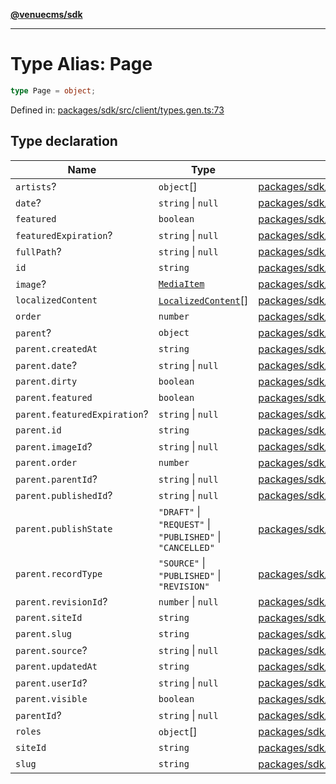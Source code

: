 [**@venuecms/sdk**](../Index.md)

***

# Type Alias: Page

```ts
type Page = object;
```

Defined in: [packages/sdk/src/client/types.gen.ts:73](https://github.com/venuecms/sdk/blob/fbf02bcc9fd4a34da75d81536c54bdc995edf6c4/packages/sdk/src/client/types.gen.ts#L73)

## Type declaration

| Name | Type | Defined in |
| ------ | ------ | ------ |
| <a id="artists"></a> `artists`? | `object`[] | [packages/sdk/src/client/types.gen.ts:118](https://github.com/venuecms/sdk/blob/fbf02bcc9fd4a34da75d81536c54bdc995edf6c4/packages/sdk/src/client/types.gen.ts#L118) |
| <a id="date"></a> `date`? | `string` \| `null` | [packages/sdk/src/client/types.gen.ts:79](https://github.com/venuecms/sdk/blob/fbf02bcc9fd4a34da75d81536c54bdc995edf6c4/packages/sdk/src/client/types.gen.ts#L79) |
| <a id="featured"></a> `featured` | `boolean` | [packages/sdk/src/client/types.gen.ts:77](https://github.com/venuecms/sdk/blob/fbf02bcc9fd4a34da75d81536c54bdc995edf6c4/packages/sdk/src/client/types.gen.ts#L77) |
| <a id="featuredexpiration"></a> `featuredExpiration`? | `string` \| `null` | [packages/sdk/src/client/types.gen.ts:78](https://github.com/venuecms/sdk/blob/fbf02bcc9fd4a34da75d81536c54bdc995edf6c4/packages/sdk/src/client/types.gen.ts#L78) |
| <a id="fullpath"></a> `fullPath`? | `string` \| `null` | [packages/sdk/src/client/types.gen.ts:104](https://github.com/venuecms/sdk/blob/fbf02bcc9fd4a34da75d81536c54bdc995edf6c4/packages/sdk/src/client/types.gen.ts#L104) |
| <a id="id"></a> `id` | `string` | [packages/sdk/src/client/types.gen.ts:74](https://github.com/venuecms/sdk/blob/fbf02bcc9fd4a34da75d81536c54bdc995edf6c4/packages/sdk/src/client/types.gen.ts#L74) |
| <a id="image"></a> `image`? | [`MediaItem`](MediaItem.md) | [packages/sdk/src/client/types.gen.ts:82](https://github.com/venuecms/sdk/blob/fbf02bcc9fd4a34da75d81536c54bdc995edf6c4/packages/sdk/src/client/types.gen.ts#L82) |
| <a id="localizedcontent"></a> `localizedContent` | [`LocalizedContent`](LocalizedContent.md)[] | [packages/sdk/src/client/types.gen.ts:117](https://github.com/venuecms/sdk/blob/fbf02bcc9fd4a34da75d81536c54bdc995edf6c4/packages/sdk/src/client/types.gen.ts#L117) |
| <a id="order"></a> `order` | `number` | [packages/sdk/src/client/types.gen.ts:75](https://github.com/venuecms/sdk/blob/fbf02bcc9fd4a34da75d81536c54bdc995edf6c4/packages/sdk/src/client/types.gen.ts#L75) |
| <a id="parent"></a> `parent`? | `object` | [packages/sdk/src/client/types.gen.ts:83](https://github.com/venuecms/sdk/blob/fbf02bcc9fd4a34da75d81536c54bdc995edf6c4/packages/sdk/src/client/types.gen.ts#L83) |
| `parent.createdAt` | `string` | [packages/sdk/src/client/types.gen.ts:86](https://github.com/venuecms/sdk/blob/fbf02bcc9fd4a34da75d81536c54bdc995edf6c4/packages/sdk/src/client/types.gen.ts#L86) |
| `parent.date`? | `string` \| `null` | [packages/sdk/src/client/types.gen.ts:99](https://github.com/venuecms/sdk/blob/fbf02bcc9fd4a34da75d81536c54bdc995edf6c4/packages/sdk/src/client/types.gen.ts#L99) |
| `parent.dirty` | `boolean` | [packages/sdk/src/client/types.gen.ts:93](https://github.com/venuecms/sdk/blob/fbf02bcc9fd4a34da75d81536c54bdc995edf6c4/packages/sdk/src/client/types.gen.ts#L93) |
| `parent.featured` | `boolean` | [packages/sdk/src/client/types.gen.ts:97](https://github.com/venuecms/sdk/blob/fbf02bcc9fd4a34da75d81536c54bdc995edf6c4/packages/sdk/src/client/types.gen.ts#L97) |
| `parent.featuredExpiration`? | `string` \| `null` | [packages/sdk/src/client/types.gen.ts:98](https://github.com/venuecms/sdk/blob/fbf02bcc9fd4a34da75d81536c54bdc995edf6c4/packages/sdk/src/client/types.gen.ts#L98) |
| `parent.id` | `string` | [packages/sdk/src/client/types.gen.ts:84](https://github.com/venuecms/sdk/blob/fbf02bcc9fd4a34da75d81536c54bdc995edf6c4/packages/sdk/src/client/types.gen.ts#L84) |
| `parent.imageId`? | `string` \| `null` | [packages/sdk/src/client/types.gen.ts:100](https://github.com/venuecms/sdk/blob/fbf02bcc9fd4a34da75d81536c54bdc995edf6c4/packages/sdk/src/client/types.gen.ts#L100) |
| `parent.order` | `number` | [packages/sdk/src/client/types.gen.ts:94](https://github.com/venuecms/sdk/blob/fbf02bcc9fd4a34da75d81536c54bdc995edf6c4/packages/sdk/src/client/types.gen.ts#L94) |
| `parent.parentId`? | `string` \| `null` | [packages/sdk/src/client/types.gen.ts:102](https://github.com/venuecms/sdk/blob/fbf02bcc9fd4a34da75d81536c54bdc995edf6c4/packages/sdk/src/client/types.gen.ts#L102) |
| `parent.publishedId`? | `string` \| `null` | [packages/sdk/src/client/types.gen.ts:92](https://github.com/venuecms/sdk/blob/fbf02bcc9fd4a34da75d81536c54bdc995edf6c4/packages/sdk/src/client/types.gen.ts#L92) |
| `parent.publishState` | `"DRAFT"` \| `"REQUEST"` \| `"PUBLISHED"` \| `"CANCELLED"` | [packages/sdk/src/client/types.gen.ts:90](https://github.com/venuecms/sdk/blob/fbf02bcc9fd4a34da75d81536c54bdc995edf6c4/packages/sdk/src/client/types.gen.ts#L90) |
| `parent.recordType` | `"SOURCE"` \| `"PUBLISHED"` \| `"REVISION"` | [packages/sdk/src/client/types.gen.ts:88](https://github.com/venuecms/sdk/blob/fbf02bcc9fd4a34da75d81536c54bdc995edf6c4/packages/sdk/src/client/types.gen.ts#L88) |
| `parent.revisionId`? | `number` \| `null` | [packages/sdk/src/client/types.gen.ts:89](https://github.com/venuecms/sdk/blob/fbf02bcc9fd4a34da75d81536c54bdc995edf6c4/packages/sdk/src/client/types.gen.ts#L89) |
| `parent.siteId` | `string` | [packages/sdk/src/client/types.gen.ts:85](https://github.com/venuecms/sdk/blob/fbf02bcc9fd4a34da75d81536c54bdc995edf6c4/packages/sdk/src/client/types.gen.ts#L85) |
| `parent.slug` | `string` | [packages/sdk/src/client/types.gen.ts:96](https://github.com/venuecms/sdk/blob/fbf02bcc9fd4a34da75d81536c54bdc995edf6c4/packages/sdk/src/client/types.gen.ts#L96) |
| `parent.source`? | `string` \| `null` | [packages/sdk/src/client/types.gen.ts:91](https://github.com/venuecms/sdk/blob/fbf02bcc9fd4a34da75d81536c54bdc995edf6c4/packages/sdk/src/client/types.gen.ts#L91) |
| `parent.updatedAt` | `string` | [packages/sdk/src/client/types.gen.ts:87](https://github.com/venuecms/sdk/blob/fbf02bcc9fd4a34da75d81536c54bdc995edf6c4/packages/sdk/src/client/types.gen.ts#L87) |
| `parent.userId`? | `string` \| `null` | [packages/sdk/src/client/types.gen.ts:101](https://github.com/venuecms/sdk/blob/fbf02bcc9fd4a34da75d81536c54bdc995edf6c4/packages/sdk/src/client/types.gen.ts#L101) |
| `parent.visible` | `boolean` | [packages/sdk/src/client/types.gen.ts:95](https://github.com/venuecms/sdk/blob/fbf02bcc9fd4a34da75d81536c54bdc995edf6c4/packages/sdk/src/client/types.gen.ts#L95) |
| <a id="parentid"></a> `parentId`? | `string` \| `null` | [packages/sdk/src/client/types.gen.ts:80](https://github.com/venuecms/sdk/blob/fbf02bcc9fd4a34da75d81536c54bdc995edf6c4/packages/sdk/src/client/types.gen.ts#L80) |
| <a id="roles"></a> `roles` | `object`[] | [packages/sdk/src/client/types.gen.ts:105](https://github.com/venuecms/sdk/blob/fbf02bcc9fd4a34da75d81536c54bdc995edf6c4/packages/sdk/src/client/types.gen.ts#L105) |
| <a id="siteid"></a> `siteId` | `string` | [packages/sdk/src/client/types.gen.ts:81](https://github.com/venuecms/sdk/blob/fbf02bcc9fd4a34da75d81536c54bdc995edf6c4/packages/sdk/src/client/types.gen.ts#L81) |
| <a id="slug"></a> `slug` | `string` | [packages/sdk/src/client/types.gen.ts:76](https://github.com/venuecms/sdk/blob/fbf02bcc9fd4a34da75d81536c54bdc995edf6c4/packages/sdk/src/client/types.gen.ts#L76) |
